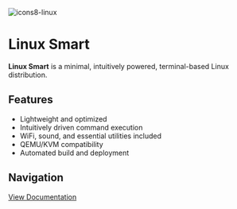 ![icons8-linux](https://github.com/user-attachments/assets/271ae331-48ba-47dc-8139-d78f8cdbd64e)
# Linux Smart

**Linux Smart** is a minimal, intuitively powered, terminal-based Linux distribution.

## Features
- Lightweight and optimized
- Intuitively driven command execution
- WiFi, sound, and essential utilities included
- QEMU/KVM compatibility
- Automated build and deployment

## Navigation
[View Documentation](https://github.com/linux-smart/linux-smart/blob/main/docs/INSTALL.md)
